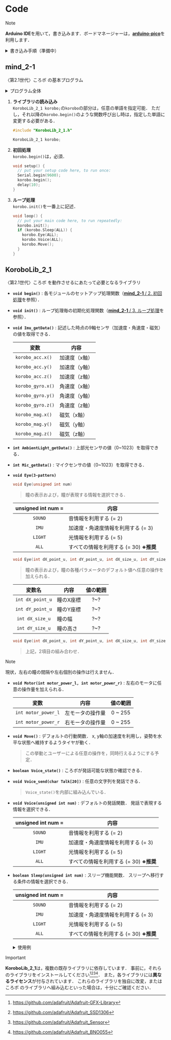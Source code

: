 # Code
> [!NOTE]
> **Arduino IDE**を用いて，書き込みます．ボードマネージャーは，[**arduino-pico**](https://github.com/earlephilhower/arduino-pico)を利用します．

<details>
<summary>書き込み手順（準備中）</summary>
準備中．
</details>

## mind_2-1
〈第2.1世代〉ころボ の基本プログラム

<details>
<summary>プログラム全体</summary>
  
```cpp
#include "KoroboLib_2_1.h"

KoroboLib_2_1 korobo;

void setup() {
  // put your setup code here, to run once:
  Serial.begin(9600);
  korobo.begin();
  delay(10);
}

void loop() {
  // put your main code here, to run repeatedly:
  korobo.init();
  if (korobo.Sleep(ALL)) {
    korobo.Eye(ALL);
    korobo.Voice(ALL);
    korobo.Move();
  }
}
```

</details>

1. **ライブラリの読み込み**\
    `KoroboLib_2_1 korobo;`の`korobo`の部分は，任意の単語を指定可能．
   ただし，それ以降の`korobo.begin()`のような関数呼び出し時は，指定した単語に変更する必要がある．
    ```cpp
    #include "KoroboLib_2_1.h"
    
    KoroboLib_2_1 korobo;
    ```  
2. **初回処理**\
    <a name="begin"></a>
    `korobo.begin()`は，必須．
    ```cpp
    void setup() {
      // put your setup code here, to run once:
      Serial.begin(9600);
      korobo.begin();
      delay(10);
    }
    ```
3. **ループ処理**\
    <a name="init"></a>
    `korobo.init()`を一番上に記述．
    ```cpp
    void loop() {
      // put your main code here, to run repeatedly:
      korobo.init();
      if (korobo.Sleep(ALL)) {
        korobo.Eye(ALL);
        korobo.Voice(ALL);
        korobo.Move();
      }
    }
    ```

## KoroboLib_2_1
〈第2.1世代〉ころボ を動作させるにあたって必要となるライブラリ
- **`void begin()`** : 
各モジュールのセットアップ処理関数（[**mind_2-1** / 2. 初回処理](#begin)を参照）．
- **`void init()`** : 
ループ処理毎の初期化処理関数（[**mind_2-1** / 3. ループ処理](#init)を参照）．
- **`void Imu_getData()`** : 
記述した時点の9軸センサ（加速度・角速度・磁気）の値を取得できる．
  <table>
    <thead>
      <tr>
        <th align="center"><strong>変数</strong></th>
        <th align="center"><strong>内容</strong></th>
      </tr>
    </thead>
    <tbody>
      <tr>
        <td><code>korobo_acc.x()</code></td>
        <td>加速度（x軸）</td>
      </tr>
      <tr>
        <td><code>korobo_acc.y()</code></td>
        <td>加速度（y軸）</td>
      </tr>
      <tr>
        <td><code>korobo_acc.z()</code></td>
        <td>加速度（z軸）</td>
      </tr>
      <tr>
        <td><code>korobo_gyro.x()</code></td>
        <td>角速度（x軸）</td>
      </tr>
      <tr>
        <td><code>korobo_gyro.y()</code></td>
        <td>角速度（y軸）</td>
      </tr>
      <tr>
        <td><code>korobo_gyro.z()</code></td>
        <td>角速度（z軸）</td>
      </tr>
      <tr>
        <td><code>korobo_mag.x()</code></td>
        <td>磁気（x軸）</td>
      </tr>
      <tr>
        <td><code>korobo_mag.y()</code></td>
        <td>磁気（y軸）</td>
      </tr>
      <tr>
        <td><code>korobo_mag.z()</code></td>
        <td>磁気（z軸）</td>
      </tr>
    </tbody>
  </table>

- **`int AmbientLight_getData()`** :
上部光センサの値（0~1023）を取得できる．
- **`int Mic_getData()`** :
マイクセンサの値（0~1023）を取得できる．
- **`void Eye(3-pattern)`**
    ```C++
    void Eye(unsigned int num)
    ```
  > 瞳の表示および，瞳が表現する情報を選択できる．
  <table>
    <thead>
      <tr>
        <th align="center">unsigned int num = </th>
        <th align="center">内容</th>
      </tr>
    </thead>
    <tbody>
      <tr>
        <td align="center"><code>SOUND</code></td>
        <td>音情報を利用する (= 2)</td>
      </tr>
      <tr>
        <td align="center"><code>IMU</code></td>
        <td>加速度・角速度情報を利用する (= 3)</td>
      </tr>
      <tr>
        <td align="center"><code>LIGHT</code></td>
        <td>光情報を利用する (= 5)</td>
      </tr>
      <tr>
        <td align="center"><code>ALL</code></td>
        <td>すべての情報を利用する (= 30) <b>※推奨</b></td>
      </tr>
    </tbody>
  </table>
  
    ```C++
    void Eye(int dX_point_u, int dY_point_u, int dX_size_u, int dY_size_u)
    ```
  > 瞳の表示および，瞳の各種パラメータのデフォルト値へ任意の操作を加えられる．
  <table>
    <thead>
      <tr>
        <th align="center">変数名</th>
        <th align="center">内容</th>
        <th align="center">値の範囲</th>
      </tr>
    </thead>
    <tbody>
      <tr>
        <td align="center"><code>int dX_point_u</code></td>
        <td>瞳のX座標</td>
        <td align="center">?~?</td>
      </tr>
      <tr>
        <td align="center"><code>int dY_point_u</code></td>
        <td>瞳のY座標</td>
        <td align="center">?~?</td>
      </tr>
      <tr>
        <td align="center"><code>int dX_size_u</code></td>
        <td>瞳の幅</td>
        <td align="center">?~?</td>
      </tr>
      <tr>
        <td align="center"><code>int dY_size_u</code></td>
        <td>瞳の高さ</td>
        <td align="center">?~?</td>
      </tr>
    </tbody>
  </table>

    ```C++
    void Eye(int dX_point_u, int dY_point_u, int dX_size_u, int dY_size_u, unsigned int num)
    ```
  > 上記，2項目の組み合わせ．

> [!NOTE]
> 現状，左右の瞳の間隔や左右個別の操作は行えません．
- **`void Motor(int motor_power_l, int motor_power_r)`** :
左右のモータに任意の操作量を加えられる．
  <table>
    <thead>
      <tr>
        <th align="center">変数</th>
        <th align="center">内容</th>
        <th align="center">値の範囲</th>
      </tr>
    </thead>
    <tbody>
      <tr>
        <td align="center"><code>int motor_power_l</code></td>
        <td>左モータの操作量</td>
        <td align="center">0 ~ 255</td>
      </tr>
      <tr>
        <td align="center"><code>int motor_power_r</code></td>
        <td>右モータの操作量</td>
        <td align="center">0 ~ 255</td>
      </tr>
    </tbody>
  </table>

- **`void Move()`** : 
デフォルトの行動関数．
x, y軸の加速度を利用し，姿勢を水平な状態へ維持するようタイヤが動く．
  > この挙動とユーザーによる任意の操作を，同時行えるようにする予定．
- **`boolean Voice_state()`** : 
ころボが発話可能な状態か確認できる．
- **`void Voice_send(char Talk[20])`** : 
任意の文字列を発話できる．
  > <code>Voice_state()</code>を内部に組み込んでいる．
- **`void Voice(unsigned int num)`** : 
デフォルトの発話関数．
発話で表現する情報を選択できる．
  <table>
    <thead>
      <tr>
        <th align="center">unsigned int num = </th>
        <th align="center">内容</th>
      </tr>
    </thead>
    <tbody>
      <tr>
        <td align="center"><code>SOUND</code></td>
        <td>音情報を利用する (= 2)</td>
      </tr>
      <tr>
        <td align="center"><code>IMU</code></td>
        <td>加速度・角速度情報を利用する (= 3)</td>
      </tr>
      <tr>
        <td align="center"><code>LIGHT</code></td>
        <td>光情報を利用する (= 5)</td>
      </tr>
      <tr>
        <td align="center"><code>ALL</code></td>
        <td>すべての情報を利用する (= 30) <b>※推奨</b></td>
      </tr>
    </tbody>
  </table>

- **`boolean Sleep(unsigned int num)`** :
スリープ機能関数．
スリープへ移行する条件の情報を選択できる．
  <table>
    <thead>
      <tr>
        <th align="center">unsigned int num = </th>
        <th align="center">内容</th>
      </tr>
    </thead>
    <tbody>
      <tr>
        <td align="center"><code>SOUND</code></td>
        <td>音情報を利用する (= 2)</td>
      </tr>
      <tr>
        <td align="center"><code>IMU</code></td>
        <td>加速度・角速度情報を利用する (= 3)</td>
      </tr>
      <tr>
        <td align="center"><code>LIGHT</code></td>
        <td>光情報を利用する (= 5)</td>
      </tr>
      <tr>
        <td align="center"><code>ALL</code></td>
        <td>すべての情報を利用する (= 30) <b>※推奨</b></td>
      </tr>
    </tbody>
  </table>
  
    <details>
    <summary>使用例</summary>

    ```cpp
    void loop() {
      // put your main code here, to run repeatedly:
      korobo.init();
      if (korobo.Sleep(ALL)) {
        //スリープ中に行わない処理...
      }
      //スリープ中にも行う処理...
    }
    ```
    </details>

> [!IMPORTANT]
> <b>KoroboLib_2_1</b>は，複数の既存ライブラリに依存しています．
> 事前に，それらのライブラリをインストールしてください[^1][^2][^3][^4]．
> また，各ライブラリには**異なるライセンス**が付与されています．
> これらのライブラリを独自に改変，または ころボ のライブラリへ組み込むといった場合は，十分にご確認ください．
[^1]: https://github.com/adafruit/Adafruit-GFX-Library
[^2]: https://github.com/adafruit/Adafruit_SSD1306
[^3]: https://github.com/adafruit/Adafruit_Sensor
[^4]: https://github.com/adafruit/Adafruit_BNO055
